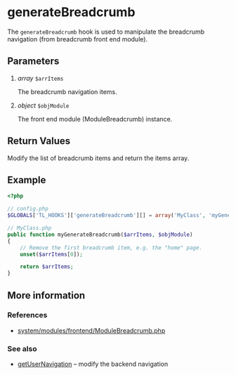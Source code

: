 # generateBreadcrumb

The `generateBreadcrumb` hook is used to manipulate the breadcrumb navigation
(from breadcrumb front end module).


## Parameters

1. *array* `$arrItems`

    The breadcrumb navigation items.

2. *object* `$objModule`

    The front end module (ModuleBreadcrumb) instance.


## Return Values

Modify the list of breadcrumb items and return the items array.


## Example

```php
<?php

// config.php
$GLOBALS['TL_HOOKS']['generateBreadcrumb'][] = array('MyClass', 'myGenerateBreadcrumb');

// MyClass.php
public function myGenerateBreadcrumb($arrItems, $objModule)
{
    // Remove the first breadcrumb item, e.g. the "home" page.
    unset($arrItems[0]);

    return $arrItems;
}
```


## More information


### References

- [system/modules/frontend/ModuleBreadcrumb.php](https://github.com/contao/core/blob/2.11.7/system/modules/frontend/ModuleBreadcrumb.php#L222)


### See also

- [getUserNavigation](getUserNavigation.md) – modify the backend navigation

